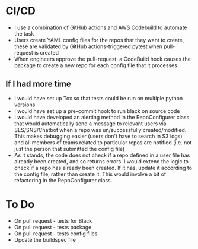 # CI/CD
- I use a combination of GitHub actions and AWS Codebuild to automate the task
- Users create YAML config files for the repos that they want to create, these are validated by GitHub actions-triggered pytest when pull-request is created 
- When engineers approve the pull-request, a CodeBuild hook causes the package to create a new repo for each config file that it processes

## If I had more time
- I would have set up Tox so that tests could be run on multiple python versions
- I would have set up a pre-commit hook to run black on source code
- I would have developed an alerting method in the RepoConfigurer class that would automatically send a message to relevant users via SES/SNS/Chatbot when a repo was un/successfully created/modified.  This makes debugging easier (users don't have to search in S3 logs) and all members of teams related to particular repos are notified (i.e. not just the person that submitted the config file) 
- As it stands, the code does not check if a repo defined in a user file has already been created, and so returns errors.  I would extend the logic to check if a repo has already been created.  If it has, update it according to the config file, rather than create it.  This would involve a bit of refactoring in the RepoConfigurer class.

# To Do
- On pull request - tests for Black
- On pull request - tests package
- On pull request - tests config files
- Update the buildspec file

